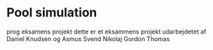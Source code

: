 # Pool simulation
 prog eksamens projekt
dette er et eksammens projekt udarbejdetet af Daniel Knudsen og Asmus Svend Nikolaj Gordon Thomas